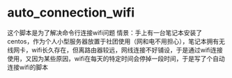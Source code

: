 # auto_connection_wifi

这个脚本是为了解决命令行连接wifi问题
情景：手上有一台笔记本安装了centos，作为个人小型服务器放置于社团使用（网和电不用担心），笔记本拥有无线网卡，wifi长久存在，但离路由器较远，网线连接不好铺设，于是通过wifi连接使用，又因为某些原因，wifi在每天的特定时间会停掉一段时间，于是写了个自动连接wifi的脚本
